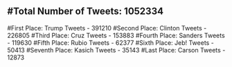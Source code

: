 #Total Number of Tweets: 1052334 
---
#First Place: Trump Tweets - 391210
#Second Place: Clinton Tweets - 226805
#Third Place: Cruz Tweets - 153883
#Fourth Place: Sanders Tweets - 119630
#Fifth Place: Rubio Tweets - 62377
#Sixth Place: Jeb! Tweets - 50413
#Seventh Place: Kasich Tweets - 35143
#Last Place: Carson Tweets - 12873
